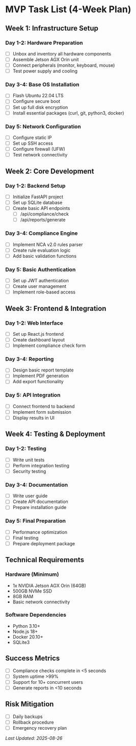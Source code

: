 # MVP Task List (4-Week Plan)

## Week 1: Infrastructure Setup

### Day 1-2: Hardware Preparation
- [ ] Unbox and inventory all hardware components
- [ ] Assemble Jetson AGX Orin unit
- [ ] Connect peripherals (monitor, keyboard, mouse)
- [ ] Test power supply and cooling

### Day 3-4: Base OS Installation
- [ ] Flash Ubuntu 22.04 LTS
- [ ] Configure secure boot
- [ ] Set up full disk encryption
- [ ] Install essential packages (curl, git, python3, docker)

### Day 5: Network Configuration
- [ ] Configure static IP
- [ ] Set up SSH access
- [ ] Configure firewall (UFW)
- [ ] Test network connectivity

## Week 2: Core Development

### Day 1-2: Backend Setup
- [ ] Initialize FastAPI project
- [ ] Set up SQLite database
- [ ] Create basic API endpoints
  - [ ] /api/compliance/check
  - [ ] /api/reports/generate

### Day 3-4: Compliance Engine
- [ ] Implement NCA v2.0 rules parser
- [ ] Create rule evaluation logic
- [ ] Add basic validation functions

### Day 5: Basic Authentication
- [ ] Set up JWT authentication
- [ ] Create user management
- [ ] Implement role-based access

## Week 3: Frontend & Integration

### Day 1-2: Web Interface
- [ ] Set up React.js frontend
- [ ] Create dashboard layout
- [ ] Implement compliance check form

### Day 3-4: Reporting
- [ ] Design basic report template
- [ ] Implement PDF generation
- [ ] Add export functionality

### Day 5: API Integration
- [ ] Connect frontend to backend
- [ ] Implement form submission
- [ ] Display results in UI

## Week 4: Testing & Deployment

### Day 1-2: Testing
- [ ] Write unit tests
- [ ] Perform integration testing
- [ ] Security testing

### Day 3-4: Documentation
- [ ] Write user guide
- [ ] Create API documentation
- [ ] Prepare installation guide

### Day 5: Final Preparation
- [ ] Performance optimization
- [ ] Final testing
- [ ] Prepare deployment package

## Technical Requirements

### Hardware (Minimum)
- 1x NVIDIA Jetson AGX Orin (64GB)
- 500GB NVMe SSD
- 8GB RAM
- Basic network connectivity

### Software Dependencies
- Python 3.10+
- Node.js 18+
- Docker 20.10+
- SQLite3

## Success Metrics
- [ ] Compliance checks complete in <5 seconds
- [ ] System uptime >99%
- [ ] Support for 10+ concurrent users
- [ ] Generate reports in <10 seconds

## Risk Mitigation
- [ ] Daily backups
- [ ] Rollback procedure
- [ ] Emergency recovery plan

*Last Updated: 2025-08-26*
